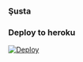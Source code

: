 ### Şusta 

### Deploy to heroku
[![Deploy](https://www.herokucdn.com/deploy/button.svg)](https://heroku.com/deploy?template=https://github.com/aliyefhx/H-seyininX-trin-Robot)

